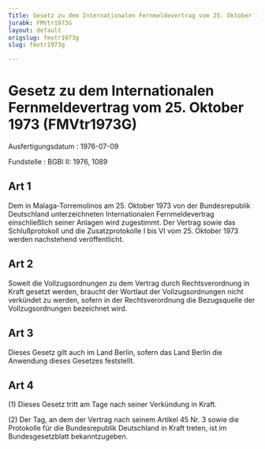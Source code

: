 ```yaml
---
Title: Gesetz zu dem Internationalen Fernmeldevertrag vom 25. Oktober 1973
jurabk: FMVtr1973G
layout: default
origslug: fmvtr1973g
slug: fmvtr1973g

---
```


# Gesetz zu dem Internationalen Fernmeldevertrag vom 25. Oktober 1973 (FMVtr1973G)

Ausfertigungsdatum
:   1976-07-09

Fundstelle
:   BGBl II: 1976, 1089



## Art 1

Dem in Malaga-Torremolinos am 25. Oktober 1973 von der Bundesrepublik
Deutschland unterzeichneten Internationalen Fernmeldevertrag
einschließlich seiner Anlagen wird zugestimmt. Der Vertrag sowie das
Schlußprotokoll und die Zusatzprotokolle I bis VI vom 25. Oktober 1973
werden nachstehend veröffentlicht.


## Art 2

Soweit die Vollzugsordnungen zu dem Vertrag durch Rechtsverordnung in
Kraft gesetzt werden, braucht der Wortlaut der Vollzugsordnungen nicht
verkündet zu werden, sofern in der Rechtsverordnung die Bezugsquelle
der Vollzugsordnungen bezeichnet wird.


## Art 3

Dieses Gesetz gilt auch im Land Berlin, sofern das Land Berlin die
Anwendung dieses Gesetzes feststellt.


## Art 4

(1) Dieses Gesetz tritt am Tage nach seiner Verkündung in Kraft.

(2) Der Tag, an dem der Vertrag nach seinem Artikel 45 Nr. 3 sowie die
Protokolle für die Bundesrepublik Deutschland in Kraft treten, ist im
Bundesgesetzblatt bekanntzugeben.


